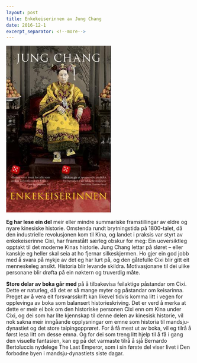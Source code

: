 ```yaml
---
layout: post
title: Enkekeiserinnen av Jung Chang
date: 2016-12-1
excerpt_separator: <!--more-->
---
```


![Omslaget til Enkekeiserinnen viser eit portrettfoto i farge av enkekeiserinne Cixi](/images/enkekeiserinnen.jpg)

**Eg har lese ein del** meir eller mindre summariske framstillingar av eldre og nyare kinesiske historie. Omstenda rundt brytningstida på 1800-talet, då den industrielle revolusjonen kom til Kina, og landet i praksis var styrt av enkekeiserinne Cixi, har framstått særleg obskur for meg: Ein uoversiktleg opptakt til det moderne Kinas historie. <!--more--> Jung Chang lettar på sløret – eller kanskje eg heller skal seia at ho fjernar silkeskjermen. Ho gjer ein god jobb med å svara på mykje av det eg har lurt på, og den gåtefulle Cixi blir gitt eit menneskeleg ansikt. Historia blir levande skildra. Motivasjonane til dei ulike personane blir drøfta på ein nøktern og truverdig måte.

**Store delar av boka går med** på å tilbakevisa feilaktige påstandar om Cixi. Dette er naturleg, då det er så mange myter og påstandar om keisarinna. Preget av å vera eit forsvarsskrift kan likevel tidvis komma litt i vegen for opplevinga av boka som balansert historieskriving. Det er verd å merka at dette er meir ei bok om den historiske personen Cixi enn om Kina under Cixi, og dei som har lite kjennskap til denne delen av kinesisk historie, vil nok sakna meir inngåande opplysningar om emne som historia til mandsju-dynastiet og det store taipingopprøret. For å få mest ut av boka, vil eg tilrå å først lesa litt om desse emna. Og for dei som treng litt hjelp til å få i gang den visuelle fantasien, kan eg på det varmaste tilrå å sjå Bernardo Bertoluccis nydelege The Last Emperor, som i sin første del viser livet i Den forbodne byen i mandsju-dynastiets siste dagar.